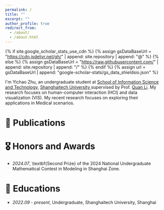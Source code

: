 ```yaml
---
permalink: /
title: ""
excerpt: ""
author_profile: true
redirect_from: 
  - /about/
  - /about.html
---
```


{% if site.google_scholar_stats_use_cdn %}
{% assign gsDataBaseUrl = "https://cdn.jsdelivr.net/gh/" | append: site.repository | append: "@" %}
{% else %}
{% assign gsDataBaseUrl = "https://raw.githubusercontent.com/" | append: site.repository | append: "/" %}
{% endif %}
{% assign url = gsDataBaseUrl | append: "google-scholar-stats/gs_data_shieldsio.json" %}

<span class='anchor' id='about-me'></span>

I'm Yichao Zhu, an undergraduate student at [School of Information Science and Technology](https://sist.shanghaitech.edu.cn/), [Shanghaitech University ](https://shanghaitech.edu.cn/) supervised by Prof. [Quan Li](https://faculty.sist.shanghaitech.edu.cn/liquan/). My research focuses on human-computer interaction (HCI) and data visualization (VIS). My recent research focuses on exploring their applications in Medical scenarios.

# 📝 Publications 

# 🎖 Honors and Awards
- *2024.07*, \textbf{Second Prize} of the 2024 National Undergraduate Mathematical Contest in Modeling in Shanghai Zone.

# 📖 Educations
- *2022.09 - present*, Undergraduate, Shanghaitech University, Shanghai 
